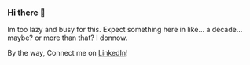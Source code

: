 ### Hi there 👋

Im too lazy and busy for this. Expect something here in like... a decade... maybe? or more than that? I donnow.

By the way, Connect me on [LinkedIn](https://linkedin.com/in/sljagtap)!

<!--
**ShuRiknS/ShuRiknS** is a ✨ _special_ ✨ repository because its `README.md` (this file) appears on your GitHub profile.

Here are some ideas to get you started:

- 🔭 I’m currently working on: Microservices architecture, NodeJS
- 🌱 I’m currently learning: Frontend technologies, Docker, k8s.
- 👯 I’m looking to collaborate on: NodeJs.
- 🤔 I’m looking for help with: NodeJS.
- 💬 Ask me about: How to overthink and feel bad about yourself for no reason at all.
- 📫 How to reach me: mail me mf.
- 😄 Pronouns: I'm a straight male.
- ⚡ Fun fact: I'm interestingly boring.
-->
